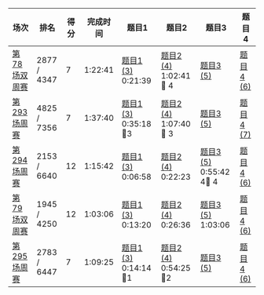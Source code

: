 | 场次                                                         | 排名        | 得分 | 完成时间 | 题目1                                                        | 题目2                                                        | 题目3                                                        | 题目4                                                        |
| ------------------------------------------------------------ | ----------- | ---- | -------- | ------------------------------------------------------------ | ------------------------------------------------------------ | ------------------------------------------------------------ | ------------------------------------------------------------ |
| [第 78 场双周赛](https://leetcode.cn/contest/biweekly-contest-78/) | 2877 / 4347 | 7    | 1:22:41  | [题目1 (3)](https://leetcode.cn/problems/find-the-k-beauty-of-a-number/) 0:21:39 | [题目2 (4)](https://leetcode.cn/problems/number-of-ways-to-split-array/) 1:02:41 :bug: 4 | [题目3 (5)](https://leetcode.cn/problems/maximum-white-tiles-covered-by-a-carpet/) | [题目4 (6)](https://leetcode.cn/problems/substring-with-largest-variance/) |
| [第 293 场周赛](https://leetcode.cn/contest/weekly-contest-293/) | 4825 / 7356 | 7    | 1:37:40  | [题目1 (3)](https://leetcode.cn/problems/find-resultant-array-after-removing-anagrams/) 0:35:18 :bug:3 | [题目2 (4)](https://leetcode.cn/problems/maximum-consecutive-floors-without-special-floors/) 1:07:40 :bug: 3 | [题目3 (5)](https://leetcode.cn/problems/largest-combination-with-bitwise-and-greater-than-zero/) | [题目4 (7)](https://leetcode.cn/problems/count-integers-in-intervals/) |
| [第 294 场周赛](https://leetcode.cn/contest/weekly-contest-294) | 2153 / 6640 | 12   | 1:15:42  | [题目1 (3)](https://leetcode.cn/problems/percentage-of-letter-in-string/) 0:06:58 | [题目2 (4)](https://leetcode.cn/problems/maximum-bags-with-full-capacity-of-rocks/) 0:22:23 | [题目3 (5)](https://leetcode.cn/problems/minimum-lines-to-represent-a-line-chart/) 0:55:42 4:bug: 4 | [题目4 (6)](https://leetcode.cn/problems/sum-of-total-strength-of-wizards/) |
| [第 79 场双周赛](https://leetcode.cn/contest/biweekly-contest-79/) | 1945 / 4250 | 12   | 1:03:06  | [题目1 (3)](https://leetcode.cn/problems/check-if-number-has-equal-digit-count-and-digit-value/) 0:13:20 | [题目2 (4)](https://leetcode.cn/problems/sender-with-largest-word-count/) 0:26:36 | [题目3 (5)](https://leetcode.cn/problems/maximum-total-importance-of-roads/) 1:03:06 | [题目4 (6)](https://leetcode.cn/problems/booking-concert-tickets-in-groups/) |
| [第 295 场周赛](https://leetcode.cn/contest/weekly-contest-295/) | 2783 / 6447 | 7    | 1:09:25  | [题目1 (3)](https://leetcode.cn/problems/rearrange-characters-to-make-target-string/) 0:14:14 :bug:1 | [题目2 (4)](https://leetcode.cn/problems/apply-discount-to-prices/) 0:54:25 :bug:2 | [题目3 (5)](https://leetcode.cn/problems/steps-to-make-array-non-decreasing/) | [题目4 (6)](https://leetcode.cn/problems/minimum-obstacle-removal-to-reach-corner/) |

